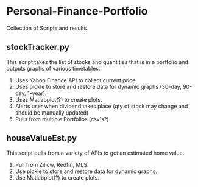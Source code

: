 # Personal-Finance-Portfolio
Collection of Scripts and results


## stockTracker.py
This script takes the list of stocks and quantities that is in a portfolio and outputs graphs of various timetables.

1) Uses Yahoo Finance API to collect current price.
2) Uses pickle to store and restore data for dynamic graphs (30-day, 90-day, 1-year).
3) Uses Matlabplot(?) to create plots.
4) Alerts user when dividend takes place (qty of stock may change and should be manually updated)
5) Pulls from multiple Portfolios (csv's?)


## houseValueEst.py
This script pulls from a variety of APIs to get an estimated home value.

1) Pull from Zillow, Redfin, MLS.
2) Use pickle to store and restore data for dynamic graphs.
3) Use Matlabplot(?) to create plots.


